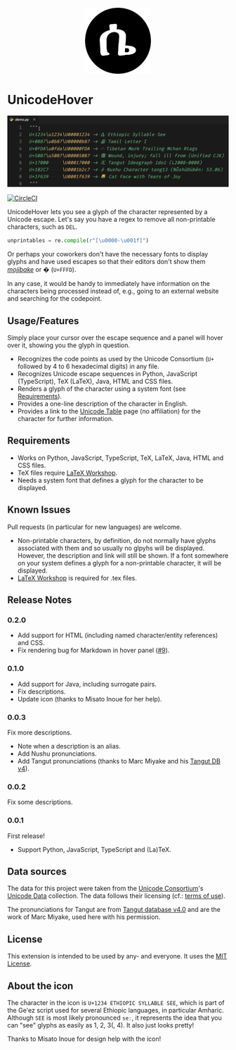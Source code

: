 <p align="center">
    <img src="./img/icon.svg" width=150 height=150 alt-text="UnicodeHover icon"/>
</p>

# UnicodeHover

![Demo of UnicodeHover](./img/demo.gif)

[![CircleCI](https://circleci.com/gh/jamesohortle/UnicodeHover/tree/master.svg?style=svg&circle-token=3e37509dd484de97a96efe5931aa37f689a09c15)](https://circleci.com/gh/jamesohortle/UnicodeHover/tree/master)

UnicodeHover lets you see a glyph of the character represented by a Unicode escape. Let's say you have a regex to remove all non-printable characters, such as `DEL`.

```python
unprintables = re.compile(r"[\u0000-\u001f]")
```

Or perhaps your coworkers don't have the necessary fonts to display glyphs and have used escapes so that their editors don't show them [_mojibake_](https://en.wikipedia.org/wiki/Mojibake) or � (`U+FFFD`).

In any case, it would be handy to immediately have information on the characters being processed instead of, e.g., going to an external website and searching for the codepoint.

## Usage/Features

Simply place your cursor over the escape sequence and a panel will hover over it, showing you the glyph in question.

- Recognizes the code points as used by the Unicode Consortium (`U+` followed by 4 to 6 hexadecimal digits) in any file.
- Recognizes Unicode escape sequences in Python, JavaScript (TypeScript), TeX (LaTeX), Java, HTML and CSS files.
- Renders a glyph of the character using a system font (see [Requirements](#requirements)).
- Provides a one-line description of the character in English.
- Provides a link to the [Unicode Table](https://unicode-table.com) page (no affiliation) for the character for further information.

## Requirements

- Works on Python, JavaScript, TypeScript, TeX, LaTeX, Java, HTML and CSS files.
- TeX files require [LaTeX Workshop](https://github.com/James-Yu/LaTeX-Workshop).
- Needs a system font that defines a glyph for the character to be displayed.

## Known Issues

Pull requests (in particular for new languages) are welcome.

- Non-printable characters, by definition, do not normally have glyphs associated with them and so usually no glpyhs will be displayed. However, the description and link will still be shown. If a font somewhere on your system defines a glyph for a non-printable character, it will be displayed.
- [LaTeX Workshop](https://github.com/James-Yu/LaTeX-Workshop) is required for .tex files.

## Release Notes

### 0.2.0

- Add support for HTML (including named character/entity references) and CSS.
- Fix rendering bug for Markdown in hover panel ([#9](https://github.com/jamesohortle/UnicodeHover/issues/9)).

### 0.1.0

- Add support for Java, including surrogate pairs.
- Fix descriptions.
- Update icon (thanks to Misato Inoue for her help).

### 0.0.3

Fix more descriptions.

- Note when a description is an alias.
- Add Nushu pronunciations.
- Add Tangut pronunciations (thanks to Marc Miyake and his [Tangut DB v4](http://www.amritas.com/Tangut/tangutdb-4-0.xls)).

### 0.0.2

Fix some descriptions.

### 0.0.1

First release!

- Support Python, JavaScript, TypeScript and (La)TeX.

## Data sources

The data for this project were taken from the [Unicode Consortium](https://home.unicode.org/)'s [Unicode Data](https://www.unicode.org/Public/UCD/latest/) collection. The data follows their licensing (cf.: [terms of use](http://www.unicode.org/terms_of_use.html)).

The pronunciations for Tangut are from [Tangut database v4.0](http://www.amritas.com/Tangut/tangutdb-4-0.xls) and are the work of Marc Miyake, used here with his permission.

## License

This extension is intended to be used by any- and everyone. It uses the [MIT License](https://github.com/jamesohortle/UnicodeHover/blob/master/LICENSE.txt).

## About the icon

The character in the icon is `U+1234 ETHIOPIC SYLLABLE SEE`, which is part of the Geʽez script used for several Ethiopic languages, in particular Amharic. Although `SEE` is most likely pronounced `seː`, it represents the idea that you can "see" glyphs as easily as 1, 2, 3(, 4). It also just looks pretty!

Thanks to Misato Inoue for design help with the icon!

